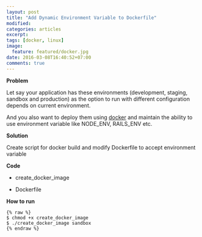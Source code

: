 ```yaml
---
layout: post
title: "Add Dynamic Environment Variable to Dockerfile"
modified:
categories: articles
excerpt:
tags: [docker, linux]
image:
  feature: featured/docker.jpg
date: 2016-03-08T16:40:52+07:00
comments: true
---
```


**Problem**

Let say your application has these environments (development, staging, sandbox and production) as the option to run with different configuration depends on current environment.

And you also want to deploy them using [docker](http://www.docker.com) and maintain the ability to use environment variable like NODE_ENV, RAILS_ENV etc.


**Solution**

Create script for docker build and modify Dockerfile to accept environment variable


**Code**

* create_docker_image

<script src="https://gist.github.com/panggi/cf68fcf43689ee134292.js"></script>

* Dockerfile

<script src="https://gist.github.com/panggi/bf61edb9ff1cca60e23e.js"></script>

**How to run**

    {% raw %}
    $ chmod +x create_docker_image
    $ ./create_docker_image sandbox
    {% endraw %}
